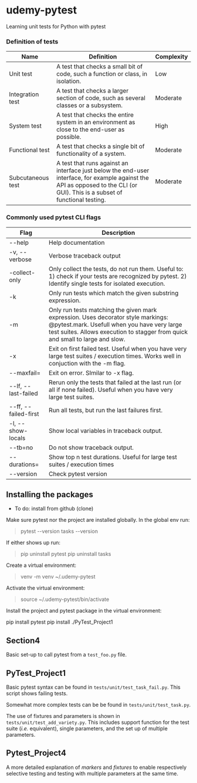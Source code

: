 # udemy-pytest
Learning unit tests for Python with pytest

### Definition of tests
| Name | Definition | Complexity |
| ---- | ---------- | ---------- |
| Unit test | A test that checks a small bit of code, such a function or class, in isolation. | Low |
| Integration test | A test that checks a larger section of code, such as several classes or a subsystem. | Moderate |
| System test | A test that checks the entire system in an environment as close to the end-user as possible. | High |
| Functional test | A test that checks a single bit of functionality of a system. | Moderate |
| Subcutaneous test | A test that runs against an interface just below the end-user interface, for example against the API as opposed to the CLI (or GUI). This is a subset of functional testing.  | Moderate |

### Commonly used pytest CLI flags
| Flag | Description |
| ---- | ----------- |
| --help | Help documentation |
| -v, --verbose | Verbose traceback output |
| -collect-only | Only collect the tests, do not run them. Useful to: 1) check if your tests are recognized by pytest. 2) Identify single tests for isolated execution. |
| -k <expression> | Only run tests which match the given substring expression. |
| -m <expression> | Only run tests matching the given mark expression. Uses decorator style markings: @pytest.mark.<tag> Usefull when you have very large test suites. Allows execution to stagger from quick and small to large and slow. |
| -x | Exit on first failed test. Useful when you have very large test suites / execution times. Works well in conjuction with the -m flag. |
| --maxfail=<n> | Exit on <n-th> error. SImilar to -x flag. |
| --lf, --last-failed | Rerun only the tests that failed at the last run (or all if none failed). Useful when you have very large test suites. |
| --ff, --failed-first | Run all tests, but run the last failures first. |
| -l, --show-locals | Show local variables in traceback output. |
| --tb=no | Do not show traceback output. |
| --durations=<n> | Show top n test durations. Useful for large test suites / execution times |
| --version | Check pytest version |

## Installing the packages
* To do: install from github (clone)

Make sure pytest nor the project are installed globally. In the global env run:

> pytest --version
> tasks --version

If either shows up run:

> pip uninstall pytest
> pip uninstall tasks

Create a virtual environment:

> venv -m venv ~/.udemy-pytest 

Activate the virtual environment:

> source ~/.udemy-pytest/bin/activate

Install the project and pytest package in the virtual environment:

pip install pytest
pip install ./PyTest_Project1

## Section4 
Basic set-up to call pytest from a `test_foo.py` file.

## PyTest_Project1
Basic pytest syntax can be found in `tests/unit/test_task_fail.py`. This script shows failing tests. 

Somewhat more complex tests can be be found in `tests/unit/test_task.py`.

The use of fixtures and parameters is shown in `tests/unit/test_add_variety.py`. This includes support function for the test suite (*i.e.* equivalent), single parameters, and the set up of multiple parameters. 

## Pytest_Project4
A more detailed explanation of *markers* and *fixtures* to enable respectively selective testing and testing with multiple parameters at the same time.


